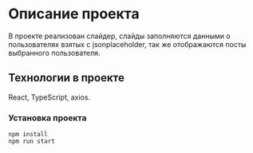 # Описание проекта

В проекте реализован слайдер, слайды заполняются данными о пользователях взятых с jsonplaceholder, так же отображаются посты выбранного пользователя.

## Технологии в проекте

React, TypeScript, axios.

### Установка проекта

```
npm install
npm run start
```
